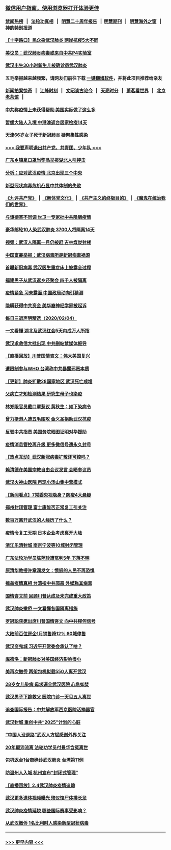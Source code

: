 ### [微信用户指南，使用浏览器打开体验更佳](https://github.com/gfw-breaker/banned-news1/blob/master/indexes/wechat-guide.md?t=0)
#### [禁闻热榜](热点新闻.md?t=0)  &nbsp;&nbsp;|&nbsp;&nbsp; [法轮功真相](https://github.com/gfw-breaker/truth/blob/master/README.md?t=0) &nbsp;&nbsp;|&nbsp;&nbsp; [明慧二十周年报告](https://github.com/gfw-breaker/mh-reports/blob/master/README.md?t=0) &nbsp;&nbsp;|&nbsp;&nbsp;[明慧期刊](https://github.com/gfw-breaker/mh-qikan) &nbsp;&nbsp;|&nbsp;&nbsp; [明慧海外之窗](https://github.com/gfw-breaker/mh-news/blob/master/README.md?t=0) &nbsp;&nbsp;|&nbsp;&nbsp; [神韵特别报道](https://github.com/gfw-breaker/mh-news/blob/master/shenyun.md?t=0)
#### [【十字路口】民众染武汉肺炎 两岸抗疫5大不同](../pages/nsc413/n11845264.md?t=02052033) 
#### [美议员：武汉肺炎病毒或来自中共P4实验室](../pages/nsc413/n11846043.md?t=02052033) 
#### [武汉出生30小时新生儿被确诊患武汉肺炎](../pages/nsc413/n11846307.md?t=02052033) 
#### 五毛举报越来越频繁，请网友们前往下载 [一键翻墙软件](https://github.com/gfw-breaker/ssr-accounts)，并将此项目推荐给亲友
#### [新闻拍案惊奇](https://github.com/gfw-breaker/banned-news1/blob/master/pages/link4.md) &nbsp;&nbsp;|&nbsp;&nbsp; [江峰时刻](https://github.com/gfw-breaker/banned-news1/blob/master/pages/link4.md) &nbsp;&nbsp;|&nbsp;&nbsp; [文昭谈古论今](https://github.com/gfw-breaker/banned-news1/blob/master/pages/link4.md) &nbsp;&nbsp;|&nbsp;&nbsp; [天亮时分](https://github.com/gfw-breaker/banned-news1/blob/master/pages/link4.md) &nbsp;&nbsp;|&nbsp;&nbsp; [萧茗看世界](https://github.com/gfw-breaker/banned-news1/blob/master/pages/link4.md) &nbsp;&nbsp;|&nbsp;&nbsp; [北京老茶馆](https://github.com/gfw-breaker/banned-news1/blob/master/pages/link4.md) &nbsp;&nbsp;|&nbsp;&nbsp; 
#### [中共称疫情上未获得帮助 美国实际做了这么多](../pages/nsc413/n11846008.md?t=02052033) 
#### [暂缓大陆人入境 中港澳返台居家检疫14天](../pages/nsc413/n11845862.md?t=02052033) 
#### [天津66岁女子死于新冠肺炎 疑聚集性感染](../pages/nsc413/n11845909.md?t=02052033) 
#### [>>> 我要声明退出共产党、共青团、少年队 <<<](https://github.com/begood0513/goodnews/blob/master/quit/letter.md) 
#### [广东乡镇拿口罩当奖品举报湖北人引抨击](../pages/nsc413/n11845622.md?t=02052033) 
#### [分析：应对武汉疫情 北京出现三个中央](../pages/nsc413/n11845850.md?t=02052033) 
#### [新型冠状病毒危机凸显中共体制的失败](../pages/nsc413/n11844970.md?t=02052033) 
#### [《九评共产党》](https://github.com/begood0513/9ping.md/blob/master/README.md) &nbsp;|&nbsp; [《解体党文化》](../../../../jtdwh.md/blob/master/README.md)  &nbsp;|&nbsp; [《共产主义的终极目的》](../../../../gczydzjmd.md/blob/master/README.md) &nbsp;|&nbsp; [《魔鬼在统治我们的世界》](../../../../mgztzwmdsj.md/blob/master/README.md) 
#### [与谭德塞不同调 世卫一专家批中共隐瞒疫情](../pages/nsc413/n11845278.md?t=02052033) 
#### [豪华邮轮10人染武汉肺炎 3700人将隔离14天](../pages/nsc413/n11845543.md?t=02052033) 
#### [视频：武汉人隔离一月仍被赶 吉林煤炭封楼](../pages/nsc413/n11845570.md?t=02052033) 
#### [中国富豪举报：武汉病毒所是新冠病毒祸源](../pages/nsc413/n11844943.md?t=02052033) 
#### [首曝新冠病毒 武汉医生重症床上披露全过程](../pages/nsc413/n11845150.md?t=02052033) 
#### [福建男子从武汉返乡还聚会 四千人被隔离](../pages/nsc413/n11845352.md?t=02052033) 
#### [疫情紧急 习未露面 中国政局动向引猜测](../pages/nsc413/n11845224.md?t=02052033) 
#### [隐瞒获得中共资金 美华裔神经学家被起诉](../pages/nsc413/n11844879.md?t=02052033) 
#### [每日三退声明精选（2020/02/04）](../pages/nsc413/n11845335.md?t=02052033) 
#### [一文看懂 湖北及武汉红会5天内成万人所指](../pages/nsc413/n11844315.md?t=02052033) 
#### [武汉求救信大批出现 中共删帖禁媒体报导](../pages/nsc413/n11845064.md?t=02052033) 
#### [【直播回放】川普国情咨文：伟大美国复兴](../pages/nsc413/n11842079.md?t=02052033) 
#### [遭限制参与WHO 台湾称中共暴露邪恶本质](../pages/nsc413/n11844351.md?t=02052033) 
#### [【更新】肺炎扩散28国家地区 武汉死亡成堆](../pages/nsc413/n11801312.md?t=02052033) 
#### [父病亡才知检测结果 研究生母子也染疫](../pages/nsc413/n11845059.md?t=02052033) 
#### [林郑限官员戴口罩惹议 黄秋生：如下染病令](../pages/nsc413/n11844529.md?t=02052033) 
#### [曾力挺港人遭五毛围攻 金义圣捐助武汉抗疫](../pages/nsc413/n11844707.md?t=02052033) 
#### [反驳中共指责 美国务院晒图证明对华援助](../pages/nsc413/n11844859.md?t=02052033) 
#### [疫情消息管控再升级 更多微信号遭永久封号](../pages/nsc413/n11844902.md?t=02052033) 
#### [【热点互动】武汉新冠病毒扩散还可控吗？](../pages/nsc413/n11844750.md?t=02052033) 
#### [赖清德在美国宗教自由会议发言 会晤参议员](../pages/nsc413/n11844836.md?t=02052033) 
#### [武汉火神山医院 再现小汤山集中营模式](../pages/nsc413/n11844763.md?t=02052033) 
#### [【新闻看点】7常委央视隐身？防疫4大悬疑](../pages/nsc413/n11844611.md?t=02052033) 
#### [郑州封闭管理 富士康能否正常复工引关注](../pages/nsc413/n11844727.md?t=02052033) 
#### [数百万离开武汉的人经历了什么？](../pages/nsc413/n11844742.md?t=02052033) 
#### [疫情令复工无期  日本企业考虑离开大陆](../pages/nsc413/n11844585.md?t=02052033) 
#### [浙江乐清封城 南京宁波等10城封闭管理](../pages/nsc413/n11844464.md?t=02052033) 
#### [广东法轮功学员陈萍珍遭冤判5年 下落不明](../pages/nsc413/n11844088.md?t=02052033) 
#### [原清华教授许章润发文：愤怒的人民不再恐惧](../pages/nsc413/n11844347.md?t=02052033) 
#### [掩盖疫情真相 台湾指中共邪恶 外媒称其病毒](../pages/nsc413/n11844401.md?t=02052033) 
#### [国情咨文前 回顾川普达成及未完成重大政策](../pages/nsc413/n11844581.md?t=02052033) 
#### [武汉肺炎撤侨 一文看懂各国隔离措施](../pages/nsc413/n11844216.md?t=02052033) 
#### [罗冠聪获邀出席川普国情咨文 向中共释何信号](../pages/nsc413/n11844355.md?t=02052033) 
#### [大陆前百位房企1月销售降12% 60城停售](../pages/nsc413/n11844398.md?t=02052033) 
#### [武汉变鬼城 习近平开常委会承认了啥？](../pages/nsc413/n11844218.md?t=02052033) 
#### [库德洛：新冠肺炎对美国经济影响很小](../pages/nsc413/n11844418.md?t=02052033) 
#### [美再次撤侨 两架包机拟载550人离开武汉](../pages/nsc413/n11844407.md?t=02052033) 
#### [28岁女儿染病 母求遍全武汉医院 心急如焚](../pages/nsc413/n11844302.md?t=02052033) 
#### [武汉男子下跪救父 医院门诊一天见五人离世](../pages/nsc413/n11844073.md?t=02052033) 
#### [追查国际报告：中共解放军西京医院活摘器官](../pages/nsc413/n11838359.md?t=02052033) 
#### [武汉封城 重创中共“2025”计划的心脏](../pages/nsc413/n11843972.md?t=02052033) 
#### [“中国人没退路”武汉人方斌感谢外界关注](../pages/nsc413/n11843517.md?t=02052033) 
#### [20年颠沛流离 法轮功学员付景华含冤离世](../pages/nsc413/n11841986.md?t=02052033) 
#### [包机返台1台商确诊武汉肺炎 台湾第11例](../pages/nsc413/n11844182.md?t=02052033) 
#### [防温州人入城 杭州宣布“封闭式管理”](../pages/nsc413/n11844139.md?t=02052033) 
#### [【直播回放】2.4武汉肺炎疫情追踪](../pages/nsc413/n11844032.md?t=02052033) 
#### [武汉更多遗体视频曝光 殡仪馆尸体排长龙](../pages/nsc413/n11844057.md?t=02052033) 
#### [武汉肺炎疫情延烧 哪些国际赛事受影响？](../pages/nsc413/n11843958.md?t=02052033) 
#### [从武汉撤侨 1名比利时人感染新型冠状病毒](../pages/nsc413/n11843977.md?t=02052033) 

----
#### [ >>> 更早内容 <<< ](../indexes/nsc413-earlier.md)
